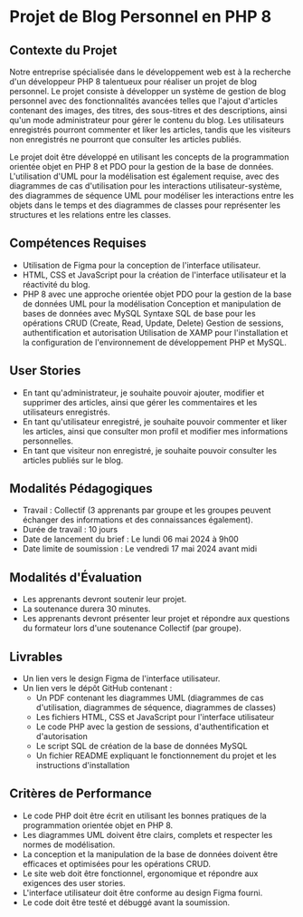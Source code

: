 # Projet de Blog Personnel en PHP 8

## Contexte du Projet

Notre entreprise spécialisée dans le développement web est à la recherche d'un développeur PHP 8 talentueux pour réaliser un projet de blog personnel. Le projet consiste à développer un système de gestion de blog personnel avec des fonctionnalités avancées telles que l'ajout d'articles contenant des images, des titres, des sous-titres et des descriptions, ainsi qu'un mode administrateur pour gérer le contenu du blog. Les utilisateurs enregistrés pourront commenter et liker les articles, tandis que les visiteurs non enregistrés ne pourront que consulter les articles publiés.

Le projet doit être développé en utilisant les concepts de la programmation orientée objet en PHP 8 et PDO pour la gestion de la base de données. L'utilisation d'UML pour la modélisation est également requise, avec des diagrammes de cas d'utilisation pour les interactions utilisateur-système, des diagrammes de séquence UML pour modéliser les interactions entre les objets dans le temps et des diagrammes de classes pour représenter les structures et les relations entre les classes.

## Compétences Requises

- Utilisation de Figma pour la conception de l'interface utilisateur.
- HTML, CSS et JavaScript pour la création de l'interface utilisateur et la réactivité du blog.
- PHP 8 avec une approche orientée objet PDO pour la gestion de la base de données UML pour la modélisation Conception et manipulation de bases de données avec MySQL Syntaxe SQL de base pour les opérations CRUD (Create, Read, Update, Delete) Gestion de sessions, authentification et autorisation Utilisation de XAMP pour l'installation et la configuration de l'environnement de développement PHP et MySQL.

## User Stories

- En tant qu'administrateur, je souhaite pouvoir ajouter, modifier et supprimer des articles, ainsi que gérer les commentaires et les utilisateurs enregistrés.
- En tant qu'utilisateur enregistré, je souhaite pouvoir commenter et liker les articles, ainsi que consulter mon profil et modifier mes informations personnelles.
- En tant que visiteur non enregistré, je souhaite pouvoir consulter les articles publiés sur le blog.

## Modalités Pédagogiques

- Travail : Collectif (3 apprenants par groupe et les groupes peuvent échanger des informations et des connaissances également).
- Durée de travail : 10 jours
- Date de lancement du brief : Le lundi 06 mai 2024 à 9h00
- Date limite de soumission : Le vendredi 17 mai 2024 avant midi

## Modalités d'Évaluation

- Les apprenants devront soutenir leur projet.
- La soutenance durera 30 minutes.
- Les apprenants devront présenter leur projet et répondre aux questions du formateur lors d'une soutenance Collectif (par groupe).

## Livrables

- Un lien vers le design Figma de l'interface utilisateur.
- Un lien vers le dépôt GitHub contenant :
  - Un PDF contenant les diagrammes UML (diagrammes de cas d'utilisation, diagrammes de séquence, diagrammes de classes)
  - Les fichiers HTML, CSS et JavaScript pour l'interface utilisateur
  - Le code PHP avec la gestion de sessions, d'authentification et d'autorisation
  - Le script SQL de création de la base de données MySQL
  - Un fichier README expliquant le fonctionnement du projet et les instructions d'installation

## Critères de Performance

- Le code PHP doit être écrit en utilisant les bonnes pratiques de la programmation orientée objet en PHP 8.
- Les diagrammes UML doivent être clairs, complets et respecter les normes de modélisation.
- La conception et la manipulation de la base de données doivent être efficaces et optimisées pour les opérations CRUD.
- Le site web doit être fonctionnel, ergonomique et répondre aux exigences des user stories.
- L'interface utilisateur doit être conforme au design Figma fourni.
- Le code doit être testé et débuggé avant la soumission.

